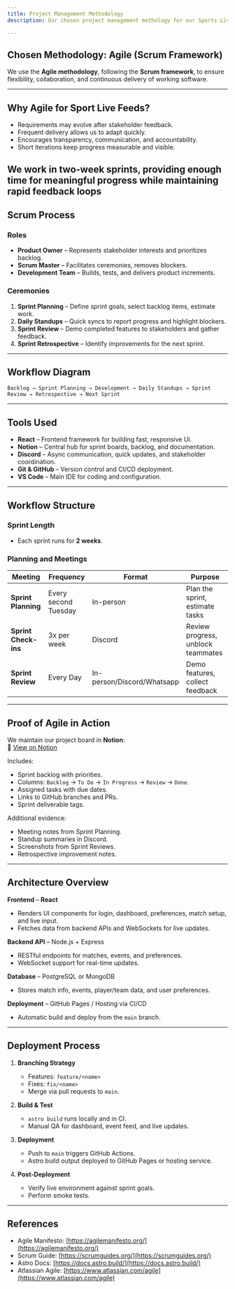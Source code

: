 ```yaml
---
title: Project Management Methodology
description: Our chosen project management methology for our Sports Live Tracker

---
```


## Chosen Methodology: Agile (Scrum Framework)

We use the **Agile methodology**, following the **Scrum framework**, to ensure flexibility, collaboration, and continuous delivery of working software.

---

## Why Agile for Sport Live Feeds?

- Requirements may evolve after stakeholder feedback.
- Frequent delivery allows us to adapt quickly.
- Encourages transparency, communication, and accountability.
- Short iterations keep progress measurable and visible.

We work in **two-week sprints**, providing enough time for meaningful progress while maintaining rapid feedback loops
---

## Scrum Process

### Roles
- **Product Owner** – Represents stakeholder interests and prioritizes backlog.
- **Scrum Master** – Facilitates ceremonies, removes blockers.
- **Development Team** – Builds, tests, and delivers product increments.

### Ceremonies
1. **Sprint Planning** – Define sprint goals, select backlog items, estimate work.
2. **Daily Standups** – Quick syncs to report progress and highlight blockers.
3. **Sprint Review** – Demo completed features to stakeholders and gather feedback.
4. **Sprint Retrospective** – Identify improvements for the next sprint.

---

## Workflow Diagram
`Backlog → Sprint Planning → Development → Daily Standups → Sprint Review → Retrospective → Next Sprint`

---

## Tools Used
- **React** – Frontend framework for building fast, responsive UI.
- **Notion** – Central hub for sprint boards, backlog, and documentation.
- **Discord** – Async communication, quick updates, and stakeholder coordination.
- **Git & GitHub** – Version control and CI/CD deployment.
- **VS Code** – Main IDE for coding and configuration.

---

## Workflow Structure

### Sprint Length
- Each sprint runs for **2 weeks**.

### Planning and Meetings

| Meeting              | Frequency            | Format               | Purpose                                  |
| -------------------- | -------------------- | -------------------- | ---------------------------------------- |
| **Sprint Planning**  | Every second Tuesday | In-person            | Plan the sprint, estimate tasks          |
| **Sprint Check-ins** | 3x per week          | Discord              | Review progress, unblock teammates       |
| **Sprint Review**    | Every Day            | In-person/Discord/Whatsapp  | Demo features, collect feedback          |

---

## Proof of Agile in Action
We maintain our project board in **Notion**:  
📌 [View on Notion](https://www.notion.so/Sports-Live-Tracker-2467a77b8bee80ff9843cca11627b087?source=copy_link)

Includes:
- Sprint backlog with priorities.
- Columns: `Backlog` → `To Do` → `In Progress` → `Review` → `Done`.
- Assigned tasks with due dates.
- Links to GitHub branches and PRs.
- Sprint deliverable tags.

Additional evidence:
- Meeting notes from Sprint Planning.
- Standup summaries in Discord.
- Screenshots from Sprint Reviews.
- Retrospective improvement notes.

---

## **Architecture Overview**

**Frontend** – **React**
- Renders UI components for login, dashboard, preferences, match setup, and live input.
- Fetches data from backend APIs and WebSockets for live updates.

**Backend API** – Node.js + Express
- RESTful endpoints for matches, events, and preferences.
- WebSocket support for real-time updates.

**Database** – PostgreSQL or MongoDB
- Stores match info, events, player/team data, and user preferences.

**Deployment** – GitHub Pages / Hosting via CI/CD
- Automatic build and deploy from the `main` branch.

---

## **Deployment Process**

1. **Branching Strategy**
   - Features: `feature/<name>`
   - Fixes: `fix/<name>`
   - Merge via pull requests to `main`.

2. **Build & Test**
   - `astro build` runs locally and in CI.
   - Manual QA for dashboard, event feed, and live updates.

3. **Deployment**
   - Push to `main` triggers GitHub Actions.
   - Astro build output deployed to GitHub Pages or hosting service.

4. **Post-Deployment**
   - Verify live environment against sprint goals.
   - Perform smoke tests.

---

## **References**
- Agile Manifesto: [https://agilemanifesto.org/](https://agilemanifesto.org/)
- Scrum Guide: [https://scrumguides.org/](https://scrumguides.org/)
- Astro Docs: [https://docs.astro.build/](https://docs.astro.build/)
- Atlassian Agile: [https://www.atlassian.com/agile](https://www.atlassian.com/agile)
